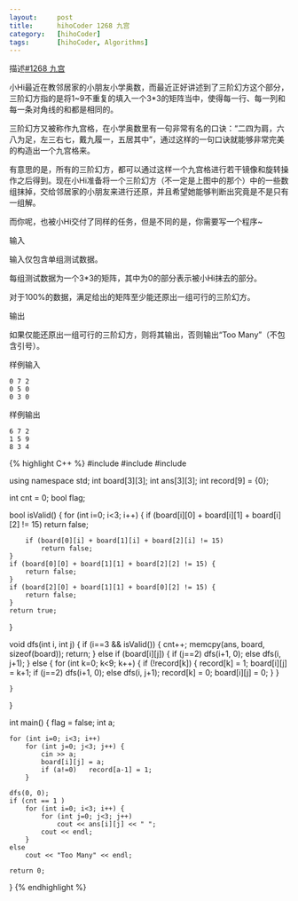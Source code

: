 ```yaml
---
layout:     post
title:      hihoCoder 1268 九宫
category:   [hihoCoder] 
tags:		[hihoCoder, Algorithms]
---
```


描述[#1268 九宫](https://hihocoder.com/problemset/problem/1268)

小Hi最近在教邻居家的小朋友小学奥数，而最近正好讲述到了三阶幻方这个部分，三阶幻方指的是将1~9不重复的填入一个3*3的矩阵当中，使得每一行、每一列和每一条对角线的和都是相同的。

三阶幻方又被称作九宫格，在小学奥数里有一句非常有名的口诀：“二四为肩，六八为足，左三右七，戴九履一，五居其中”，通过这样的一句口诀就能够非常完美的构造出一个九宫格来。

有意思的是，所有的三阶幻方，都可以通过这样一个九宫格进行若干镜像和旋转操作之后得到。现在小Hi准备将一个三阶幻方（不一定是上图中的那个）中的一些数组抹掉，交给邻居家的小朋友来进行还原，并且希望她能够判断出究竟是不是只有一组解。

而你呢，也被小Hi交付了同样的任务，但是不同的是，你需要写一个程序~

输入

输入仅包含单组测试数据。

每组测试数据为一个3*3的矩阵，其中为0的部分表示被小Hi抹去的部分。

对于100%的数据，满足给出的矩阵至少能还原出一组可行的三阶幻方。

输出

如果仅能还原出一组可行的三阶幻方，则将其输出，否则输出“Too Many”（不包含引号）。

样例输入

	0 7 2
	0 5 0
	0 3 0

样例输出

	6 7 2
	1 5 9
	8 3 4

{% highlight C++ %}
#include <iostream>
#include <cstdio>
#include <cstring>

using namespace std;
int board[3][3];
int ans[3][3];
int record[9] = {0};

int cnt = 0;
bool flag;

bool isValid() {
    for (int i=0; i<3; i++) {
        if (board[i][0] + board[i][1] + board[i][2] != 15)
            return false;
        
        if (board[0][i] + board[1][i] + board[2][i] != 15)
            return false;
    }
    if (board[0][0] + board[1][1] + board[2][2] != 15) {
        return false;
    }
    if (board[2][0] + board[1][1] + board[0][2] != 15) {
        return false;
    }
    return true;
    
}

void dfs(int i, int j) {
    if (i==3 && isValid())  {
        cnt++;
        memcpy(ans, board, sizeof(board));
        return;
    }
    else if (board[i][j]) {
        if (j==2)   dfs(i+1, 0);
        else     dfs(i, j+1);
    }
    else {
        for (int k=0; k<9; k++) {
            if (!record[k]) {
                record[k] = 1;
                board[i][j] = k+1;
                if (j==2)   dfs(i+1, 0);
                else    dfs(i, j+1);
                record[k] = 0;
                board[i][j] = 0;
            }
        }
        
    }
}

int main() {
    flag = false;
    int a;
    
    for (int i=0; i<3; i++)
        for (int j=0; j<3; j++) {
            cin >> a;
            board[i][j] = a;
            if (a!=0)   record[a-1] = 1;
        }
    
    dfs(0, 0);
    if (cnt == 1 )
        for (int i=0; i<3; i++) {
            for (int j=0; j<3; j++)
                cout << ans[i][j] << " ";
            cout << endl;
        }
    else
        cout << "Too Many" << endl;
    
    return 0;
}
{% endhighlight %}